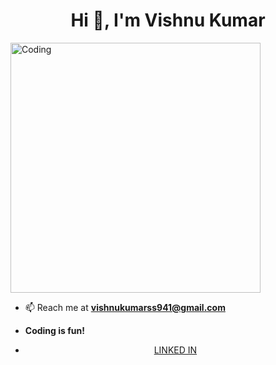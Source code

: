 <h1 align="center">Hi 👋, I'm Vishnu Kumar</h1>
<img align="center" alt="Coding" width="400" src="https://i.pinimg.com/originals/66/83/3e/66833e07d6fb9eb5d724e47d0c814285.gif">

- 📫 Reach me at **vishnukumarss941@gmail.com**

- **Coding is fun!**

- <p align="center"><a href="https://www.linkedin.com/in/vishnu-kumar-450233212/" target="blank">LINKED IN</a></p>
